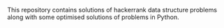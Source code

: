 This repository contains solutions of hackerrank data structure problems along with some optimised solutions of problems in Python.
